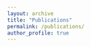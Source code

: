 ```yaml
---
layout: archive
title: "Publications"
permalink: /publications/
author_profile: true
---
```


<!---
{% if author.googlescholar %}
  You can also find my articles on <u><a href="{{author.googlescholar}}">my Google Scholar profile</a>.</u>
{% endif %}

%{% include base_path %}

{% for post in site.publications reversed %}
  {% include archive-single.html %}
{% endfor %} --->
